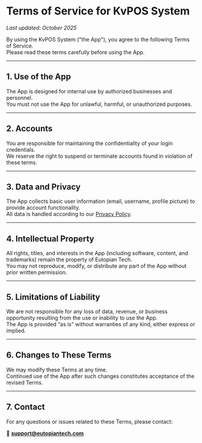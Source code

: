 # Terms of Service for KvPOS System

_Last updated: October 2025_

By using the KvPOS System ("the App"), you agree to the following Terms of Service.  
Please read these terms carefully before using the App.

---

## 1. Use of the App

The App is designed for internal use by authorized businesses and personnel.  
You must not use the App for unlawful, harmful, or unauthorized purposes.

---

## 2. Accounts

You are responsible for maintaining the confidentiality of your login credentials.  
We reserve the right to suspend or terminate accounts found in violation of these terms.

---

## 3. Data and Privacy

The App collects basic user information (email, username, profile picture) to provide account functionality.  
All data is handled according to our [Privacy Policy](./privacy.md).

---

## 4. Intellectual Property

All rights, titles, and interests in the App (including software, content, and trademarks) remain the property of Eutopian Tech.  
You may not reproduce, modify, or distribute any part of the App without prior written permission.

---

## 5. Limitations of Liability

We are not responsible for any loss of data, revenue, or business opportunity resulting from the use or inability to use the App.  
The App is provided “as is” without warranties of any kind, either express or implied.

---

## 6. Changes to These Terms

We may modify these Terms at any time.  
Continued use of the App after such changes constitutes acceptance of the revised Terms.

---

## 7. Contact

For any questions or issues related to these Terms, please contact:

📧 **support@eutopiantech.com**
